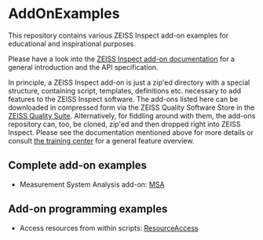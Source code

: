 # AddOnExamples

This repository contains various ZEISS Inspect add-on examples for educational and inspirational purposes.

Please have a look into the [ZEISS Inspect add-on documentation](https://zeissiqs.github.io/) for a general introduction and the API specification.

In principle, a ZEISS Inspect add-on is just a zip'ed directory with a special structure, containing script, templates, definitions etc. necessary to add features to the ZEISS Inspect software. The add-ons listed here can be downloaded in compressed form via the ZEISS Quality Software Store in the [ZEISS Quality Suite](https://www.gom.com/en/products/zeiss-quality-suite). Alternatively, for fiddling around with them, the add-ons repository can, too, be cloned, zip'ed and then dropped right into ZEISS Inspect. Please see the documentation mentioned above for more details or consult [the training center](https://training.gom.com) for a general feature overview.

## Complete add-on examples

* Measurement System Analysis add-on: [MSA](examples/MeasurementSystemAnalysis)

## Add-on programming examples

* Access resources from within scripts: [ResourceAccess](examples/ResourceAccess)
